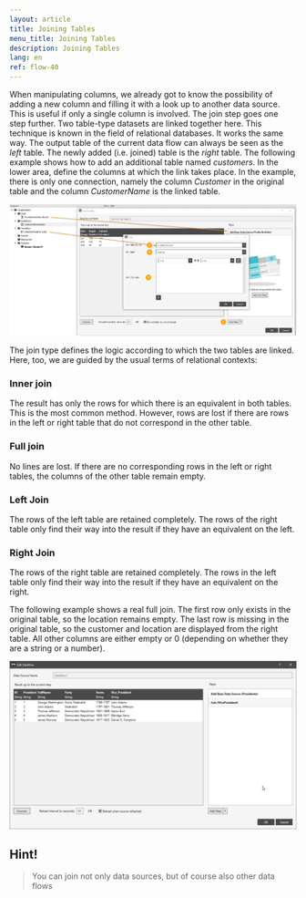 ```yaml
---
layout: article
title: Joining Tables
menu_title: Joining Tables
description: Joining Tables
lang: en
ref: flow-40
---
```

When manipulating columns, we already got to know the possibility of adding a new column and filling it with a look up to another data source. This is useful if only a single column is involved. The join step goes one step further. Two table-type datasets are linked together here. This technique is known in the field of relational databases. It works the same way.
The output table of the current data flow can always be seen as the *left* table. The newly added (i.e. joined) table is the *right* table.
The following example shows how to add an additional table named *customers*. In the lower area, define the columns at which the link takes place. In the example, there is only one connection, namely the column *Customer* in the original table and the column *CustomerName* is the linked table.

![Join Data](/assets/images/dataflows/dataflows-join01.png)

The join type defines the logic according to which the two tables are linked. Here, too, we are guided by the usual terms of relational contexts:

### Inner join

The result has only the rows for which there is an equivalent in both tables. This is the most common method. However, rows are lost if there are rows in the left or right table that do not correspond in the other table.

### Full join

No lines are lost. If there are no corresponding rows in the left or right tables, the columns of the other table remain empty.

### Left Join

The rows of the left table are retained completely. The rows of the right table only find their way into the result if they have an equivalent on the left.

### Right Join

The rows of the right table are retained completely. The rows in the left table only find their way into the result if they have an equivalent on the right.


The following example shows a real full join. The first row only exists in the original table, so the location remains empty. The last row is missing in the original table, so the customer and location are displayed from the right table. All other columns are either empty or 0 (depending on whether they are a string or a number).

![Join Data](/assets/images/dataflows/dataflows-join02.png)

## Hint!
>
> You can join not only data sources, but of course also other data flows
